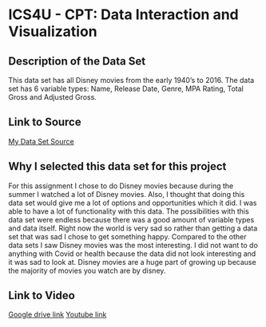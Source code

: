 
# ICS4U - CPT: Data Interaction and Visualization
## Description of the Data Set
This data set has all Disney movies from the early 1940’s to 2016. The data set has 6 variable types: Name, Release Date, Genre, MPA Rating, Total Gross and Adjusted Gross. 

## Link to Source
[My Data Set Source](https://www.kaggle.com/prateekmaj21/disney-movies)

## Why I selected this data set for this project
For this assignment I chose to do Disney movies because during the summer I watched a lot of Disney movies. Also, I thought that doing this data set would give me a lot of options and opportunities which it did. I was able to have a lot of functionality with this data. The possibilities with this data set were endless because there was a good amount of variable types and data itself. Right now the world is very sad so rather than getting a data set that was sad I chose to get something happy. Compared to the other data sets I saw Disney movies was the most interesting. I did not want to do anything with Covid or health because the data did not look interesting and it was sad to look at. Disney movies are a huge part of growing up because the majority of movies you watch are by disney. 

## Link to Video
[Google drive link](https://drive.google.com/file/d/1wQ688NlPmvnexxHsMcs_xEyH29p8RSYz/view?usp=sharing)
[Youtube link](https://youtu.be/l5f7qB8TiiQ)
